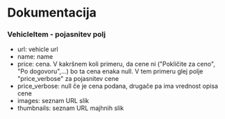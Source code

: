 # Dokumentacija

### VehicleItem - pojasnitev polj

- url: vehicle url
- name: name
- price: cena. V kakršnem koli primeru, da cene ni ("Pokličite za ceno", "Po dogovoru",...) bo ta cena enaka null. V tem primeru glej polje "price_verbose" za pojasnitev cene
- price_verbose: null če je cena podana, drugače pa ima vrednost opisa cene
- images: seznam URL slik
- thumbnails: seznam URL majhnih slik
